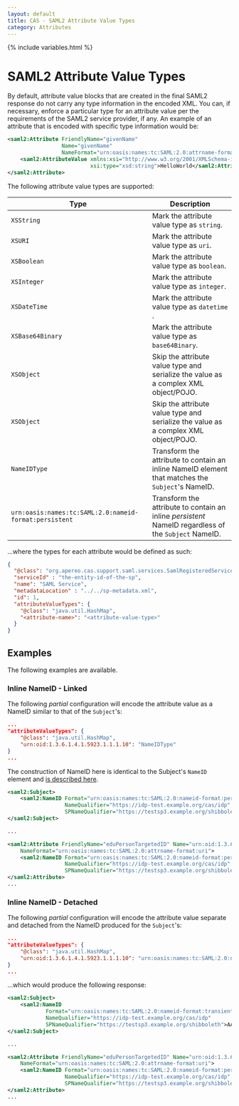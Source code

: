 ```yaml
---
layout: default
title: CAS - SAML2 Attribute Value Types
category: Attributes
---
```

{% include variables.html %}

# SAML2 Attribute Value Types

By default, attribute value blocks that are created in the final SAML2 response do not carry any type information in the encoded XML.
You can, if necessary, enforce a particular type for an attribute value per the requirements of the SAML2 service provider, if any.
An example of an attribute that is encoded with specific type information would be:

```xml
<saml2:Attribute FriendlyName="givenName" 
                 Name="givenName" 
                 NameFormat="urn:oasis:names:tc:SAML:2.0:attrname-format:uri">
    <saml2:AttributeValue xmlns:xsi="http://www.w3.org/2001/XMLSchema-instance"
                          xsi:type="xsd:string">HelloWorld</saml2:AttributeValue>
</saml2:Attribute>
```

The following attribute value types are supported:

| Type                                                   | Description                                                                                          |
|--------------------------------------------------------|------------------------------------------------------------------------------------------------------|
| `XSString`                                             | Mark the attribute value type as `string`.                                                           |
| `XSURI`                                                | Mark the attribute value type as `uri`.                                                              |
| `XSBoolean`                                            | Mark the attribute value type as `boolean`.                                                          |
| `XSInteger`                                            | Mark the attribute value type as `integer`.                                                          |
| `XSDateTime`                                           | Mark the attribute value type as `datetime` .                                                        |
| `XSBase64Binary`                                       | Mark the attribute value type as `base64Binary`.                                                     |
| `XSObject`                                             | Skip the attribute value type and serialize the value as a complex XML object/POJO.                  |
| `XSObject`                                             | Skip the attribute value type and serialize the value as a complex XML object/POJO.                  |
| `NameIDType`                                           | Transform the attribute to contain an inline NameID element that matches the `Subject`'s NameID.     |
| `urn:oasis:names:tc:SAML:2.0:nameid-format:persistent` | Transform the attribute to contain an inline *persistent* NameID regardless of the `Subject` NameID. |

...where the types for each attribute would be defined as such:
 
```json
{
  "@class": "org.apereo.cas.support.saml.services.SamlRegisteredService",
  "serviceId" : "the-entity-id-of-the-sp",
  "name": "SAML Service",
  "metadataLocation" : "../../sp-metadata.xml",
  "id": 1,
  "attributeValueTypes": {
    "@class": "java.util.HashMap",
    "<attribute-name>": "<attribute-value-type>"
  }
}
```
     
## Examples
   
The following examples are available.

### Inline NameID - Linked

The following *partial* configuration will encode the attribute value as a NameID similar to that of the `Subject`'s:

```json
...
"attributeValueTypes": {
    "@class": "java.util.HashMap",
    "urn:oid:1.3.6.1.4.1.5923.1.1.1.10": "NameIDType"
}
...
```

The construction of NameID here is identical to the Subject's `NameID` element and [is described here](Configuring-SAML2-NameID.html).

```xml
<saml2:Subject>
    <saml2:NameID Format="urn:oasis:names:tc:SAML:2.0:nameid-format:persistent"
                  NameQualifier="https://idp-test.example.org/cas/idp"
                  SPNameQualifier="https://testsp3.example.org/shibboleth">lkXqG+QpbLU47hvjVvfiADxEQs0=</saml2:NameID>
</saml2:Subject>

...

<saml2:Attribute FriendlyName="eduPersonTargetedID" Name="urn:oid:1.3.6.1.4.1.5923.1.1.1.10" 
    NameFormat="urn:oasis:names:tc:SAML:2.0:attrname-format:uri">
    <saml2:NameID Format="urn:oasis:names:tc:SAML:2.0:nameid-format:persistent" 
                  NameQualifier="https://idp-test.example.org/cas/idp" 
                  SPNameQualifier="https://testsp3.example.org/shibboleth">lkXqG+QpbLU47hvjVvfiADxEQs0=</saml2:NameID>
</saml2:Attribute>
...
```

### Inline NameID - Detached

The following *partial* configuration will encode the attribute value separate and detached 
from the NameID produced for the `Subject`'s:

```json
...
"attributeValueTypes": {
    "@class": "java.util.HashMap",
    "urn:oid:1.3.6.1.4.1.5923.1.1.1.10": "urn:oasis:names:tc:SAML:2.0:nameid-format:persistent"
}
...
```

...which would produce the following response: 

```xml
<saml2:Subject>
    <saml2:NameID
            Format="urn:oasis:names:tc:SAML:2.0:nameid-format:transient"
            NameQualifier="https://idp-test.example.org/cas/idp"
            SPNameQualifier="https://testsp3.example.org/shibboleth">AAdzZWNyZXQx6VkzIjk/ckEDc</saml2:NameID>
</saml2:Subject>

...

<saml2:Attribute FriendlyName="eduPersonTargetedID" Name="urn:oid:1.3.6.1.4.1.5923.1.1.1.10" 
    NameFormat="urn:oasis:names:tc:SAML:2.0:attrname-format:uri">
    <saml2:NameID Format="urn:oasis:names:tc:SAML:2.0:nameid-format:persistent" 
                  NameQualifier="https://idp-test.example.org/cas/idp" 
                  SPNameQualifier="https://testsp3.example.org/shibboleth">lkXqG+QpbLU47hvjVvfiADxEQs0=</saml2:NameID>
</saml2:Attribute>
...
```
